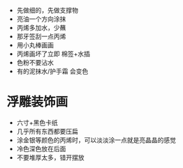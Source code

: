 - 先做细的，先做支撑物
- 亮油一个方向涂抹
- 丙烯多加水，少蘸
- 那牙签刮一点丙烯
- 用小丸棒画画
- 丙烯画坏了立即 棉签+水插
- 色粉不要沾水
- 有的泥抹水/护手霜 会变色

# 浮雕装饰画

- 六寸+黑色卡纸
- 几乎所有东西都要压扁
- 涂金银等颜色的丙烯时，可以淡淡涂一点就是亮晶晶的感觉
- 冷色深色放在后面
- 不要堆厚太多，错开摆放


